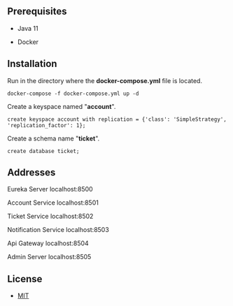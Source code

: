 ## Prerequisites

- Java 11

- Docker

## Installation

Run in the directory where the **docker-compose.yml** file is located.

```
docker-compose -f docker-compose.yml up -d
```

Create a keyspace named "**account**".

```cassandraql
create keyspace account with replication = {'class': 'SimpleStrategy', 'replication_factor': 1};
```

Create a schema name "**ticket**".
```mysql
create database ticket;
```

## Addresses

Eureka Server localhost:8500


Account Service localhost:8501


Ticket Service localhost:8502


Notification Service localhost:8503


Api Gateway localhost:8504


Admin Server localhost:8505


## License
* [MIT](https://choosealicense.com/licenses/mit/)